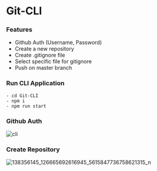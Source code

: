 # Git-CLI

### Features
- Github Auth (Username, Password)
- Create a new repository
- Create .gitignore file
- Select specific file for gitignore
- Push on master branch

### Run CLI Application
```
- cd Git-CLI
- npm i
- npm run start
```
### Github Auth
![cli](https://user-images.githubusercontent.com/31995155/104806344-f34baf80-5800-11eb-87aa-376ccd78ba3f.png)

### Create Repository
![138356145_126665692616945_5615847736758621315_n](https://user-images.githubusercontent.com/31995155/104806437-c4820900-5801-11eb-82f5-af91931a650b.png)
